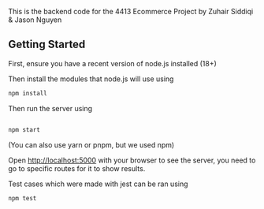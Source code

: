 This is the backend code for the 4413 Ecommerce Project by Zuhair Siddiqi & Jason Nguyen

## Getting Started

First, ensure you have a recent version of node.js installed (18+)

Then install the modules that node.js will use using

```bash
npm install
```


Then run the server using

```bash

npm start
```

(You can also use yarn or pnpm, but we used npm)

Open [http://localhost:5000](http://localhost:5000) with your browser to see the server, you need to go to specific routes for it to show results.

Test cases which were made with jest can be ran using

```bash
npm test
```
